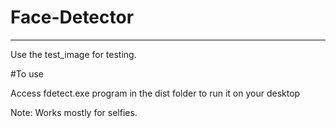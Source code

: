 # Face-Detector
___________________________________________

Use the test_image for testing.

#To use

Access fdetect.exe program in the dist folder to run it on your desktop

Note: Works mostly for selfies.
